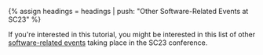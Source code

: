{% assign headings = headings | push: "Other Software-Related Events at SC23" %}

If you're interested in this tutorial, you might be interested in this list of other [software-related events](https://bssw.io/events/sc23-software-related-events) taking place in the SC23 conference.
